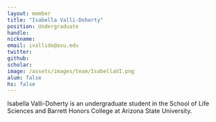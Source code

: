 ```yaml
---
layout: member
title: "Isabella Valli-Doherty"
position: Undergraduate
handle: 
nickname: 
email: ivallido@asu.edu 
twitter: 
github: 
scholar: 
image: /assets/images/team/IsabellaVI.png
alum: false
hs: false
---
```

Isabella Valli-Doherty is an undergraduate student in the School of Life Sciences and Barrett Honors College at Arizona State University. 